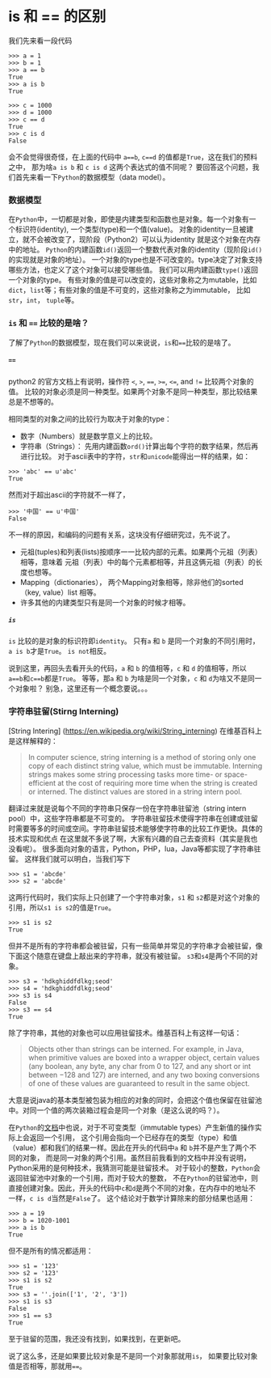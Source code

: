 # is 和 == 的区别

我们先来看一段代码
```
>>> a = 1
>>> b = 1
>>> a == b
True
>>> a is b
True

>>> c = 1000
>>> d = 1000
>>> c == d
True
>>> c is d
False

```

会不会觉得很奇怪，在上面的代码中 `a==b`, `c==d` 的值都是`True`，这在我们的预料之中，
那为啥`a is b` 和 `c is d` 这两个表达式的值不同呢？
要回答这个问题，我们首先来看一下`Python`的数据模型（data model）。 

### 数据模型
在`Python`中，一切都是对象，即使是内建类型和函数也是对象。每一个对象有一个标识符(identity), 
一个类型(type)和一个值(value)。
对象的identity一旦被建立，就不会被改变了，现阶段（Python2）可以认为identity 就是这个对象在内存中的地址。
`Python`的内建函数`id()`返回一个整数代表对象的identity（现阶段`id()`的实现就是对象的地址）。
一个对象的type也是不可改变的。type决定了对象支持哪些方法，也定义了这个对象可以接受哪些值。
我们可以用内建函数`type()`返回一个对象的type。
有些对象的值是可以改变的，这些对象称之为mutable，比如`dict`，`list`等；有些对象的值是不可变的，这些对象称之为immutable，
比如`str`，`int`， `tuple`等。

### `is` 和 `==` 比较的是啥？
了解了`Python`的数据模型，现在我们可以来说说，`is`和`==`比较的是啥了。

##### `==`
python2 的官方文档上有说明，操作符  `<`, `>`, `==`, `>=`, `<=`, and `!=` 比较两个对象的值。
比较的对象必须是同一种类型。如果两个对象不是同一种类型，那比较结果总是不想等的。


相同类型的对象之间的比较行为取决于对象的type：
* 数字（Numbers）就是数学意义上的比较。
* 字符串（Strings）： 先用内建函数`ord()`计算出每个字符的数字结果，然后再进行比较。
对于ascii表中的字符，`str`和`unicode`能得出一样的结果，如：
```
>>> 'abc' == u'abc'
True
```
然而对于超出ascii的字符就不一样了，
```
>>> '中国' == u'中国'
False
```
不一样的原因，和编码的问题有关系，这块没有仔细研究过，先不说了。
* 元祖(tuples)和列表(lists)按顺序一一比较内部的元素。如果两个元祖（列表）相等，意味着
元祖（列表）中的每个元素都相等，并且这俩元祖（列表）的长度也想等。
* Mapping（dictionaries）， 两个Mapping对象相等，除非他们的sorted（key, value）list 相等。
* 许多其他的内建类型只有是同一个对象的时候才相等。
##### `is`
`is` 比较的是对象的标识符即`identity`。 只有`a` 和 `b` 是同一个对象的不同引用时，`a is b`才是`True`。
`is not`相反。

说到这里，再回头去看开头的代码，`a` 和 `b` 的值相等，`c` 和 `d` 的值相等，所以 `a==b`和`c==b`都是`True`。
等等，那`a` 和 `b` 为啥是同一个对象，`c` 和 `d`为啥又不是同一个对象啦？ 别急，这里还有一个概念要说。。。

### 字符串驻留(Stirng Interning)
[String Intering] (https://en.wikipedia.org/wiki/String_interning) 在维基百科上是这样解释的：
> In computer science, string interning is a method of storing only one copy of each distinct string value,
 which must be immutable. Interning strings makes some string processing tasks more 
 time- or space-efficient at the cost of requiring more time when the string is created 
 or interned. The distinct values are stored in a string intern pool.
 
 
翻译过来就是说每个不同的字符串只保存一份在字符串驻留池（string intern pool）中，这些字符串都是不可变的。
字符串驻留技术使得字符串在创建或驻留时需要等多的时间或空间。字符串驻留技术能够使字符串的比较工作更快。具体的技术实现和优点
在这里就不多说了啊，大家有兴趣的自己去查资料（其实是我也没看呢）。
很多面向对象的语言，Python，PHP，lua，Java等都实现了字符串驻留。
这样我们就可以明白，当我们写下
```
>>> s1 = 'abcde'
>>> s2 = 'abcde'
```
这两行代码时，我们实际上只创建了一个字符串对象，`s1` 和 `s2`都是对这个对象的引用，所以`s1 is s2`的值是`True`。
```
>>> s1 is s2
True
```
但并不是所有的字符串都会被驻留，只有一些简单并常见的字符串才会被驻留，像下面这个随意在键盘上敲出来的字符串，就没有被驻留。
`s3`和`s4`是两个不同的对象。
```
>>> s3 = 'hdkghiddfdlkg;seod'
>>> s4 = 'hdkghiddfdlkg;seod'
>>> s3 is s4
False
>>> s3 == s4
True
```

除了字符串，其他的对象也可以应用驻留技术。维基百科上有这样一句话：
> Objects other than strings can be interned. 
For example, in Java, when primitive values are boxed into a wrapper object, 
certain values (any boolean, any byte, any char from 0 to 127, and any short or int between −128 and 127) are interned, 
and any two boxing conversions of one of these values are guaranteed to result in the same object.


大意是说java的基本类型被包装为相应的对象的同时，会把这个值也保留在驻留池中。对同一个值的两次装箱过程会是同一个对象（是这么说的吗？）。

在`Python`的[文档](https://docs.python.org/2/reference/datamodel.html#objects-values-and-types)中也说，对于不可变类型（immutable types）产生新值的操作实际上会返回一个引用，
这个引用会指向一个已经存在的类型（type）和值（value）都和我们的结果一样。因此在开头的代码中`a` 和 `b`并不是产生了两个不同的对象，
而是同一对象的两个引用。虽然目前我看到的文档中并没有说明，Python采用的是何种技术，我猜测可能是驻留技术。
对于较小的整数，`Python`会返回驻留池中对象的一个引用，而对于较大的整数，
不在`Python`的驻留池中，则直接创建对象。因此，开头的代码中`c`和`d`是两个不同的对象，在内存中的地址不一样，`c is d`当然是`False`了。
这个结论对于数学计算除来的部分结果也适用：
```
>>> a = 19
>>> b = 1020-1001
>>> a is b
True
```
但不是所有的情况都适用：
```
>>> s1 = '123'
>>> s2 = '123'
>>> s1 is s2
True
>>> s3 = ''.join(['1', '2', '3'])
>>> s1 is s3
False
>>> s1 == s3
True
```

至于驻留的范围，我还没有找到，如果找到，在更新吧。

说了这么多，还是如果要比较对象是不是同一个对象那就用`is`， 如果要比较对象值是否相等，那就用`==`。
